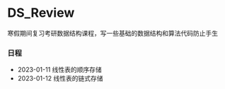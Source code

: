 # DS_Review
寒假期间复习考研数据结构课程，写一些基础的数据结构和算法代码防止手生


### 日程
- 2023-01-11 线性表的顺序存储
- 2023-01-12 线性表的链式存储
